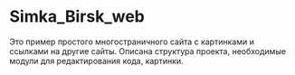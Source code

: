 # Simka_Birsk_web
Это пример простого многостраничного сайта с картинками и ссылками на другие сайты.
Описана структура проекта, необходимые модули для редактирования кода, картинки.
